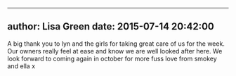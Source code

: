 
---
author: Lisa Green
date: 2015-07-14 20:42:00
---
A big thank you to lyn and the girls for taking great care of us for the week.
Our owners really feel at ease and know we are well looked after here.
We look forward to coming again in october for more fuss 
love from
smokey and ella x


